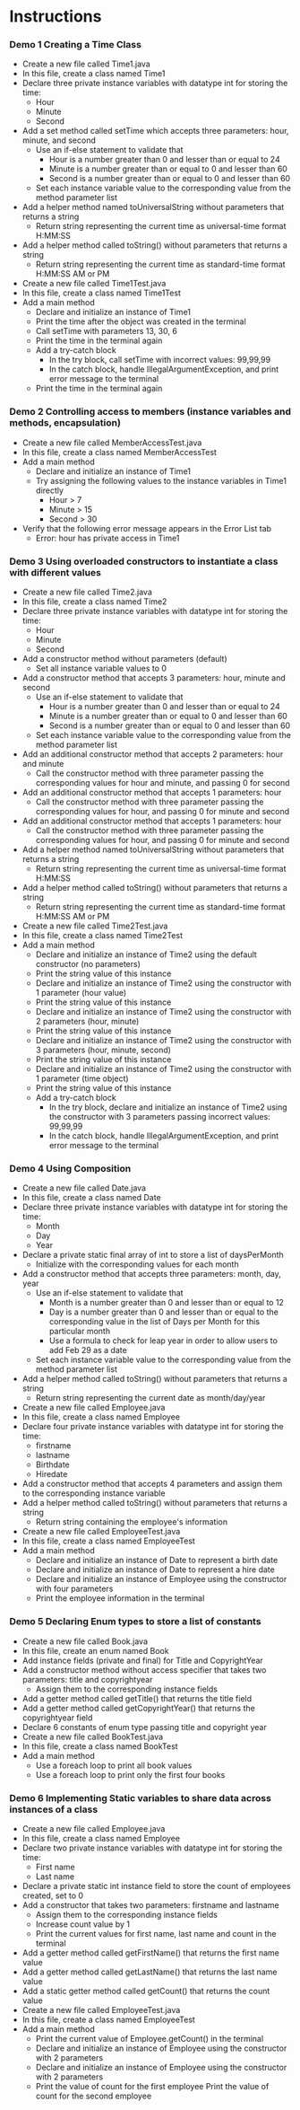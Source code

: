 # Instructions

### Demo 1 Creating a Time Class
- Create a new file called Time1.java
- In this file, create a class named Time1
- Declare three private instance variables with datatype int for storing the time:
    - Hour
    - Minute
    - Second
- Add a set method called setTime which accepts three parameters: hour, minute, and second
    - Use an if-else statement to validate that
        - Hour is a number greater than 0 and lesser than or equal to 24
        - Minute is a number greater than or equal to 0 and lesser than 60
        - Second is a number greater than or equal to 0 and lesser than 60
    - Set each instance variable value to the corresponding value from the method parameter list
- Add a helper method named toUniversalString without parameters that returns a string
    - Return string representing the current time as universal-time format H:MM:SS
- Add a helper method called toString() without parameters that returns a string
    - Return string representing the current time as standard-time format  H:MM:SS AM or PM
- Create a new file called Time1Test.java
- In this file, create a class named Time1Test
- Add a main method
    - Declare and initialize an instance of Time1
    - Print the time after the object was created in the terminal
    - Call setTime with parameters 13, 30, 6
    - Print the time in the terminal again
    - Add a try-catch block
        - In the try block, call setTime with incorrect values: 99,99,99
        - In the catch block, handle IllegalArgumentException, and print error message to the terminal
    - Print the time in the terminal again

### Demo 2 Controlling access to members (instance variables and methods, encapsulation)
- Create a new file called MemberAccessTest.java
- In this file, create a class named MemberAccessTest
- Add a main method
    - Declare and initialize an instance of Time1
    - Try assigning the following values to the instance variables in Time1 directly
        - Hour > 7
        - Minute > 15
        - Second > 30
- Verify that the following error message appears in the Error List tab
    - Error: hour has private access in Time1

### Demo 3 Using overloaded constructors to instantiate a class with different values
- Create a new file called Time2.java
- In this file, create a class named Time2
- Declare three private instance variables with datatype int for storing the time:
    - Hour
    - Minute
    - Second
- Add a constructor method without parameters (default)
    - Set all instance variable values to 0
- Add a constructor method that accepts 3 parameters: hour, minute and second
    - Use an if-else statement to validate that
        - Hour is a number greater than 0 and lesser than or equal to 24
        - Minute is a number greater than or equal to 0 and lesser than 60
        - Second is a number greater than or equal to 0 and lesser than 60
    - Set each instance variable value to the corresponding value from the method parameter list
- Add an additional constructor method that accepts 2 parameters: hour and minute
    - Call the constructor method with three parameter passing the corresponding values for hour and minute, and passing 0 for second
- Add an additional constructor method that accepts 1 parameters: hour
    - Call the constructor method with three parameter passing the corresponding values for hour, and passing 0 for minute and second
- Add an additional constructor method that accepts 1 parameters: hour
    - Call the constructor method with three parameter passing the corresponding values for hour, and passing 0 for minute and second
- Add a helper method named toUniversalString without parameters that returns a string
    - Return string representing the current time as universal-time format H:MM:SS
- Add a helper method called toString() without parameters that returns a string
    - Return string representing the current time as standard-time format  H:MM:SS AM or PM
- Create a new file called Time2Test.java
- In this file, create a class named Time2Test
- Add a main method
    - Declare and initialize an instance of Time2 using the default constructor (no parameters)
    - Print the string value of this instance
    - Declare and initialize an instance of Time2 using the constructor with 1 parameter (hour value)
    - Print the string value of this instance
    - Declare and initialize an instance of Time2 using the constructor with 2 parameters (hour, minute)
    - Print the string value of this instance
    - Declare and initialize an instance of Time2 using the constructor with 3 parameters (hour, minute, second)
    - Print the string value of this instance
    - Declare and initialize an instance of Time2 using the constructor with 1 parameter (time object)
    - Print the string value of this instance
    - Add a try-catch block
        - In the try block, declare and initialize an instance of Time2 using the constructor with 3 parameters  passing incorrect values: 99,99,99
        - In the catch block, handle IllegalArgumentException, and print error message to the terminal

### Demo 4 Using Composition
- Create a new file called Date.java
- In this file, create a class named Date
- Declare three private instance variables with datatype int for storing the time:
    - Month
    - Day
    - Year
- Declare a private static final array of int to store a list of daysPerMonth
    - Initialize with the corresponding values for each month
- Add a constructor method that accepts three parameters: month, day, year
    - Use an if-else statement to validate that
        - Month is a number greater than 0 and lesser than or equal to 12
        - Day is a number greater than 0 and lesser than or equal to the corresponding value in the list of Days per Month for this particular month
        - Use a formula to check for leap year in order to allow users to add Feb 29 as a date
    - Set each instance variable value to the corresponding value from the method parameter list
- Add a helper method called toString() without parameters that returns a string
    - Return string representing the current date as month/day/year
- Create a new file called Employee.java
- In this file, create a class named Employee
- Declare four private instance variables with datatype int for storing the time:
    - firstname
    - lastname
    - Birthdate
    - Hiredate
- Add a constructor method that accepts 4 parameters and assign them to the corresponding instance variable
- Add a helper method called toString() without parameters that returns a string
    - Return string containing the employee's information
- Create a new file called EmployeeTest.java
- In this file, create a class named EmployeeTest
- Add a main method
    - Declare and initialize an instance of Date to represent a birth date
    - Declare and initialize an instance of Date to represent a hire date
    - Declare and initialize an instance of Employee using the constructor with four parameters
    - Print the employee information in the terminal

### Demo 5 Declaring Enum types to store a list of constants
- Create a new file called Book.java
- In this file, create an enum named Book
- Add instance fields (private and final) for Title and CopyrightYear
- Add a constructor method without access specifier that takes two parameters: title and copyrightyear
    - Assign them to the corresponding instance fields
- Add a getter method called getTitle() that returns the title field
- Add a getter method called getCopyrightYear() that returns the copyrightyear field
- Declare 6 constants of enum type passing title and copyright year
- Create a new file called BookTest.java
- In this file, create a class named BookTest
- Add a main method
    - Use a foreach loop to print all book values
    - Use a foreach loop to print only the first four books

### Demo 6 Implementing Static variables to share data across instances of a class
- Create a new file called Employee.java
- In this file, create a class named Employee
- Declare two private instance variables with datatype int for storing the time:
    - First name
    - Last name
- Declare a private static int instance field to store the count of employees created, set to 0
- Add a constructor that takes two parameters: firstname and lastname
    - Assign them to the corresponding instance fields
    - Increase count value by 1
    - Print the current values for first name, last name and count in the terminal
- Add a getter method called getFirstName() that returns the first name value
- Add a getter method called getLastName() that returns the last name value
- Add a static getter method called getCount() that returns the count value
- Create a new file called EmployeeTest.java
- In this file, create a class named EmployeeTest
- Add a main method
    - Print the current value of Employee.getCount() in the terminal
    - Declare and initialize an instance of Employee using the constructor with 2 parameters
    - Declare and initialize an instance of Employee using the constructor with 2 parameters
    - Print the value of count for the first employee
Print the value of count for the second employee